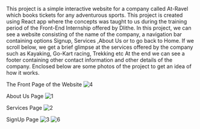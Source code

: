 This project is a simple interactive website for a company called At-Ravel which books tickets for any adventurous sports. This project is created using React app where the concepts was taught to us during the training period of the Front-End Internship offered by Dlithe. In this project, we can see a website consisting of the name of the company, a navigation bar containing options Signup, Services ,About Us or to go back to Home. If we scroll below, we get a brief glimpse at the services offered by the company such as Kayaking, Go-Kart racing, Trekking etc At the end we can see a footer containing other contact information and other details of the company. 
Enclosed below are some photos of the project to get an idea of how it works.

The Front Page of the Website
![4](https://user-images.githubusercontent.com/90464288/133144353-736eecb6-826b-42d3-82fc-9c1df2ae7199.jpg)

About Us Page
![1](https://user-images.githubusercontent.com/90464288/133144678-45db1bf9-50e1-44f0-8641-ab9ffb3e6f50.jpg)

Services Page
![2](https://user-images.githubusercontent.com/90464288/133144702-d348b3fc-fe95-4126-bce3-d8f9a170466d.jpg)

SignUp Page
![3](https://user-images.githubusercontent.com/90464288/133144725-42c265bd-4e0c-435e-aeee-3a0194b67201.jpg)
![6](https://user-images.githubusercontent.com/90464288/133144733-b725536f-c37c-49be-a535-654b2751bfe3.jpg)
